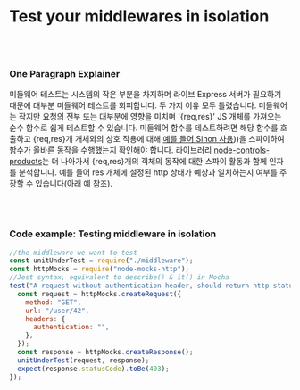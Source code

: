 # Test your middlewares in isolation

<br/><br/>

### One Paragraph Explainer

미들웨어 테스트는 시스템의 작은 부분을 차지하며 라이브 Express 서버가 필요하기 때문에 대부분 미들웨어 테스트를 회피합니다. 두 가지 이유 모두 틀렸습니다. 미들웨어는 작지만 요청의 전부 또는 대부분에 영향을 미치며 '{req,res}' JS 개체를 가져오는 순수 함수로 쉽게 테스트할 수 있습니다. 미들웨어 함수를 테스트하려면 해당 함수를 호출하고 {req,res}개 개체와의 상호 작용에 대해 [예를 들어 Sinon 사용](https://www.npmjs.com/package/sinon)))을 스파이하여 함수가 올바른 동작을 수행했는지 확인해야 합니다. 라이브러리 [node-controls-products](https://www.npmjs.com/package/node-mocks-http)는 더 나아가서 {req,res}개의 객체의 동작에 대한 스파이 활동과 함께 인자를 분석합니다. 예를 들어 res 개체에 설정된 http 상태가 예상과 일치하는지 여부를 주장할 수 있습니다(아래 예 참조).

<br/><br/>

### Code example: Testing middleware in isolation

```javascript
//the middleware we want to test
const unitUnderTest = require("./middleware");
const httpMocks = require("node-mocks-http");
//Jest syntax, equivalent to describe() & it() in Mocha
test("A request without authentication header, should return http status 403", () => {
  const request = httpMocks.createRequest({
    method: "GET",
    url: "/user/42",
    headers: {
      authentication: "",
    },
  });
  const response = httpMocks.createResponse();
  unitUnderTest(request, response);
  expect(response.statusCode).toBe(403);
});
```
